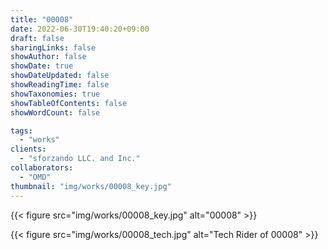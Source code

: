 ```yaml
---
title: "00008"
date: 2022-06-30T19:40:20+09:00
draft: false
sharingLinks: false
showAuthor: false
showDate: true
showDateUpdated: false
showReadingTime: false
showTaxonomies: true
showTableOfContents: false
showWordCount: false

tags:
  - "works"
clients:
  - "sforzando LLC. and Inc."
collaborators:
  - "OMD"
thumbnail: "img/works/00008_key.jpg"
---
```


{{< figure src="img/works/00008_key.jpg" alt="00008" >}}

{{< figure src="img/works/00008_tech.jpg" alt="Tech Rider of 00008" >}}
